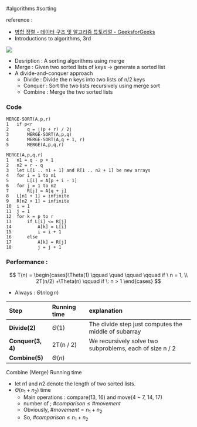 #algorithms #sorting

reference : 
-  [병합 정렬 - 데이터 구조 및 알고리즘 튜토리얼 - GeeksforGeeks](https://www.geeksforgeeks.org/merge-sort/?ref=header_outind)
-  Introductions to algorithms, 3rd


![](https://media.geeksforgeeks.org/wp-content/uploads/20230706153706/Merge-Sort-Algorithm-(1).png)

- Desription : A sorting algorithms using merge
- Merge : Given two sorted lists of keys -> generate a sorted list
- A divide-and-conquer approach
	- Divide : Divide the n keys into two lists of n/2 keys
	- Conquer : Sort the two lists recursively using merge sort
	- Combine : Merge the two sorted lists

### Code
```pseudo
MERGE-SORT(A,p,r)
1	if p<r
2		q = ⌊(p + r) / 2⌋
3		MERGE-SORT(A,p,q)
4		MERGE-SORT(A,q + 1, r)
5		MERGE(A,p,q,r)
		
MERGE(A,p,q,r)
1	n1 = q - p + 1
2	n2 = r - q
3	let L[1 .. n1 + 1] and R[1 .. n2 + 1] be new arrays
4	for i = 1 to n1
5		L[i] = A[p + i - 1]
6	for j = 1 to n2
7		R[j] = A[q + j]
8	L[n1 + 1] = infinite
9	R[n2 + 1] = infinite
10	i = 1
11	j = 1
12	for k = p to r
13		if L[i] <= R[j]
14			A[k] = L[i]
15			i = i + 1
16		else 
17			A[k] = R[j]
18			j = j + 1
```


### Performance :
$$
T(n) = \begin{cases}\Theta(1) \qquad \quad \qquad \qquad if \ n = 1, \\ 2T(n/2) +\Theta(n) \qquad if \: n > 1 \end{cases}
$$
- Always : $\Theta(n\log{n})$

| **Step**          | **Running time** | **explanation**                                          |
| :---------------- | :--------------- | :------------------------------------------------------- |
| **Divide(2)**     | $\Theta(1)$      | The divide step just computes the middle of subarray     |
| **Conquer(3, 4)** | 2T(n / 2)        | We recursively solve two subproblems, each of size n / 2 |
| **Combine(5)**    | $\Theta(n)$      |                                                          |
Combine (Merge) Running time
- let n1 and n2 denote the length of two sorted lists.
- $\Theta(n_1+n_2)$ time
	- Main operations : compare(13, 16) and move(4 ~ 7, 14, 17)
	- number of ; $\#comparison \leq \#movement$
	- Obviously, $\#movement = n_1 + n_2$ 
	- So, $\#comparison \leq n_1 + n_2$